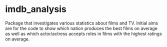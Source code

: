 # imdb_analysis
 Package that investigates various statistics about films and TV. Initial aims are for the code to show which nation produces the best films on average as well as which actor/actress accepts roles in films with the highest ratings on average.
